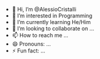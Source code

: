 - 👋 Hi, I’m @AlessioCristalli
- 👀 I’m interested in Programming
- 🌱 I’m currently learning He/Him
- 💞️ I’m looking to collaborate on ...
- 📫 How to reach me ...
- 😄 Pronouns: ...
- ⚡ Fun fact: ...

<!---
AlessioCristalli/AlessioCristalliReadME is a ✨ special ✨ repository because its `README.md` (this file) appears on your GitHub profile.
You can click the Preview link to take a look at your changes.
--->
